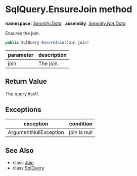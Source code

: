 # SqlQuery.EnsureJoin method
**namespace:** *[Serenity.Data](../../README.md#serenity.data-namespace)*   **assembly**: *[Serenity.Net.Data](../../README.md)*

Ensures the join.

```csharp
public SqlQuery EnsureJoin(Join join)
```

| parameter | description |
| --- | --- |
| join | The join. |

## Return Value

The query itself.

## Exceptions

| exception | condition |
| --- | --- |
| ArgumentNullException | join is null |

## See Also

* class [Join](../Join.md)
* class [SqlQuery](../SqlQuery.md)